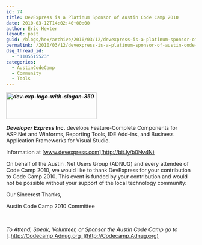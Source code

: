 ```yaml
---
id: 74
title: DevExpress is a Platinum Sponsor of Austin Code Camp 2010
date: 2010-03-12T14:02:40+00:00
author: Eric Hexter
layout: post
guid: /blogs/hex/archive/2010/03/12/devexpress-is-a-platinum-sponsor-of-austin-code-camp-2010.aspx
permalink: /2010/03/12/devexpress-is-a-platinum-sponsor-of-austin-code-camp-2010/
dsq_thread_id:
  - "1105515523"
categories:
  - AustinCodeCamp
  - Community
  - Tools
---
```

**_[<img style="border-bottom: 0px;border-left: 0px;border-top: 0px;border-right: 0px" border="0" alt="dev-exp-logo-with-slogan-350" src="http://lostechies.com/erichexter/files/2011/03/devexplogowithslogan350_1456B2A6.png" width="240" height="71" />](http://bit.ly/b0Nv4N)_** 

**_Developer Express_ Inc.** develops Feature-Complete Components for ASP.Net and Winforms, Reporting Tools, IDE Add-ins, and Business Application Frameworks for Visual Studio.

Information at [www.devexpress.com](http://bit.ly/b0Nv4N)

On behalf of the Austin .Net Users Group (ADNUG) and every attendee of Code Camp 2010, we would like to thank DevExpress for your contribution to Code Camp 2010. This event is funded by your contribution and would not be possible without your support of the local technology community:

Our Sincerest Thanks, 

Austin Code Camp 2010 Committee

&#160;

_To Attend, Speak, Volunteer, or Sponsor the Austin Code Camp go to_ [_http://Codecamp.Adnug.org_](http://Codecamp.Adnug.org)